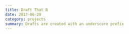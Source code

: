 ```yaml
---
title: Draft That B
date: 2017-06-29
category: projects
summary: Drafts are created with an underscore prefix
---
```

